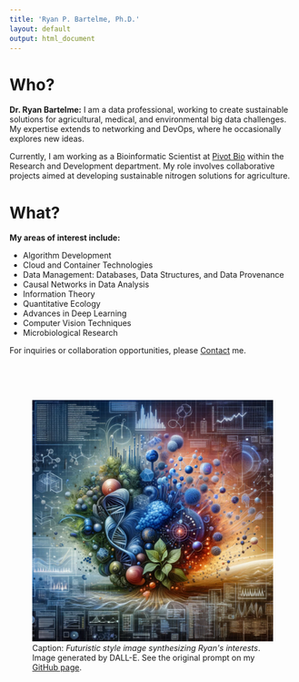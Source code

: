 ```yaml
---
title: 'Ryan P. Bartelme, Ph.D.'
layout: default
output: html_document
---
```


# Who?

**Dr. Ryan Bartelme:** I am a data professional, working to create sustainable solutions for agricultural, medical, and environmental big data challenges. My expertise extends to networking and DevOps, where he occasionally explores new ideas.

Currently, I am working as a Bioinformatic Scientist at [Pivot Bio](https://pivotbio.com/) within the Research and Development department. My role involves collaborative projects aimed at developing sustainable nitrogen solutions for agriculture.

# What?

**My areas of interest include:**

- Algorithm Development
- Cloud and Container Technologies
- Data Management: Databases, Data Structures, and Data Provenance
- Causal Networks in Data Analysis
- Information Theory
- Quantitative Ecology
- Advances in Deep Learning
- Computer Vision Techniques
- Microbiological Research


For inquiries or collaboration opportunities, please [Contact](https://rbartelme.github.io/contact.html) me.

<br><br><br>

<figure class="centered-figure">
    <img src="images/dalle-landing.png" alt="An abstract, futuristic artwork symbolizing a fusion of various scientific and technological fields. The image should depict elements representing microbial physiology (like microscopic organisms), bioinformatics (such as DNA strands and computer algorithms), data science (graphs, charts), microbial ecology (microbial communities in an environmental context), agriculture (plants, fields), DevOps (computer servers, coding environments), networking (connected nodes, network diagrams), and programming (source code, programming languages symbols). The composition should blend these elements in a harmonious and visually appealing way, conveying the interconnectedness of these disciplines.">
    <figcaption class="image-caption">
        Caption: <em>Futuristic style image synthesizing Ryan's interests</em>. <br>
        Image generated by DALL-E. 
        See the original prompt on my 
        <a href="https://github.com/rbartelme/rbartelme.github.io/blob/main/image_prompts/landing.md">GitHub page</a>.
    </figcaption>
</figure><br><br><br>
